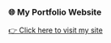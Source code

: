 ### 🌐 My Portfolio Website  
[👉 Click here to visit my site]([https://braindead-ai.github.io/braindead.github.io/])
